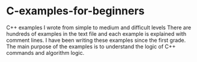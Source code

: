 # C-examples-for-beginners
C++ examples I wrote from simple to medium and difficult levels
There are hundreds of examples in the text file and each example is explained with comment lines. 
I have been writing these examples since the first grade.
The main purpose of the examples is to understand the logic of C++ commands and algorithm logic.
